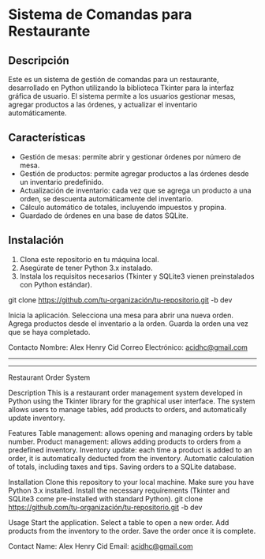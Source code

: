 # Sistema de Comandas para Restaurante

## Descripción

Este es un sistema de gestión de comandas para un restaurante, desarrollado en Python utilizando la biblioteca Tkinter para la interfaz gráfica de usuario. El sistema permite a los usuarios gestionar mesas, agregar productos a las órdenes, y actualizar el inventario automáticamente.

## Características

- Gestión de mesas: permite abrir y gestionar órdenes por número de mesa.
- Gestión de productos: permite agregar productos a las órdenes desde un inventario predefinido.
- Actualización de inventario: cada vez que se agrega un producto a una orden, se descuenta automáticamente del inventario.
- Cálculo automático de totales, incluyendo impuestos y propina.
- Guardado de órdenes en una base de datos SQLite.

## Instalación

1. Clona este repositorio en tu máquina local.
2. Asegúrate de tener Python 3.x instalado.
3. Instala los requisitos necesarios (Tkinter y SQLite3 vienen preinstalados con Python estándar).

git clone https://github.com/tu-organización/tu-repositorio.git -b dev

Inicia la aplicación.
Selecciona una mesa para abrir una nueva orden.
Agrega productos desde el inventario a la orden.
Guarda la orden una vez que se haya completado.

Contacto
Nombre: Alex Henry Cid
Correo Electrónico: acidhc@gmail.com

*********************************************************************************
*********************************************************************************

Restaurant Order System

Description
This is a restaurant order management system developed in Python using the Tkinter library for the graphical user interface. The system allows users to manage tables, add products to orders, and automatically update inventory.

Features
Table management: allows opening and managing orders by table number.
Product management: allows adding products to orders from a predefined inventory.
Inventory update: each time a product is added to an order, it is automatically deducted from the inventory.
Automatic calculation of totals, including taxes and tips.
Saving orders to a SQLite database.

Installation
Clone this repository to your local machine.
Make sure you have Python 3.x installed.
Install the necessary requirements (Tkinter and SQLite3 come pre-installed with standard Python).
git clone https://github.com/tu-organización/tu-repositorio.git -b dev

Usage
Start the application.
Select a table to open a new order.
Add products from the inventory to the order.
Save the order once it is complete.

Contact
Name: Alex Henry Cid
Email: acidhc@gmail.com
